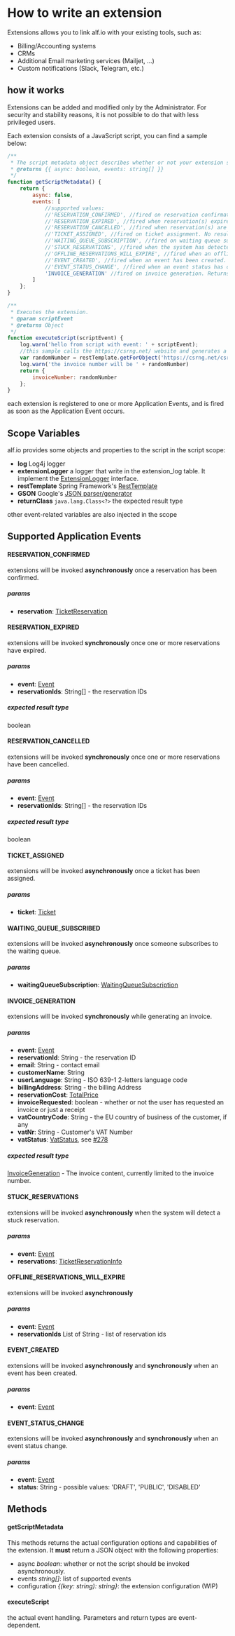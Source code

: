 # How to write an extension

Extensions allows you to link alf.io with your existing tools, such as:

* Billing/Accounting systems
* CRMs
* Additional Email marketing services (Mailjet, ...)
* Custom notifications (Slack, Telegram, etc.)

## how it works

Extensions can be added and modified only by the Administrator. 
For security and stability reasons, it is not possible to do that with less privileged users.

Each extension consists of a JavaScript script, you can find a sample below:

```javascript
/**
 * The script metadata object describes whether or not your extension should be invoked asynchronously, and which events it supports
 * @returns {{ async: boolean, events: string[] }}
 */
function getScriptMetadata() {
    return {
        async: false,
        events: [
            //supported values:
            //'RESERVATION_CONFIRMED', //fired on reservation confirmation. No results expected.
            //'RESERVATION_EXPIRED', //fired when reservation(s) expired
            //'RESERVATION_CANCELLED', //fired when reservation(s) are cancelled
            //'TICKET_ASSIGNED', //fired on ticket assignment. No results expected.
            //'WAITING_QUEUE_SUBSCRIPTION', //fired on waiting queue subscription. No results expected.
            //'STUCK_RESERVATIONS', //fired when the system has detected stuck reservations. No results expected.
            //'OFFLINE_RESERVATIONS_WILL_EXPIRE', //fired when an offline reservation will expire. No results expected.
            //'EVENT_CREATED', //fired when an event has been created. Return boolean for synchronous variant, no results expected for the asynchronous one.
            //'EVENT_STATUS_CHANGE', //fired when an event status has changed (normally, from DRAFT to PUBLIC). Return boolean for synchronous variant, no results expected for the asynchronous one.
            'INVOICE_GENERATION' //fired on invoice generation. Returns the invoice model.
        ]
    };
}

/**
 * Executes the extension.
 * @param scriptEvent
 * @returns Object
 */
function executeScript(scriptEvent) {
    log.warn('hello from script with event: ' + scriptEvent);
    //this sample calls the https://csrng.net/ website and generates a random invoice number
    var randomNumber = restTemplate.getForObject('https://csrng.net/csrng/csrng.php?min=0&max=100', Java.type('java.util.ArrayList').class)[0].random;
    log.warn('the invoice number will be ' + randomNumber)
    return {
        invoiceNumber: randomNumber
    };
}
```

each extension is registered to one or more Application Events, and is fired as soon as the Application Event occurs.

## Scope Variables

alf.io provides some objects and properties to the script in the script scope:

* **log** Log4j logger
* **extensionLogger** a logger that write in the extension_log table. It implement the [ExtensionLogger](https://github.com/alfio-event/alf.io/blob/master/src/main/java/alfio/extension/ExtensionLogger.java) interface.
* **restTemplate** Spring Framework's [RestTemplate](https://docs.spring.io/spring/docs/4.3.13.RELEASE/javadoc-api/org/springframework/web/client/RestTemplate.html)
* **GSON** Google's [JSON parser/generator](http://static.javadoc.io/com.google.code.gson/gson/2.8.2/com/google/gson/Gson.html)
* **returnClass** `java.lang.Class<?>` the expected result type

other event-related variables are also injected in the scope

## Supported Application Events

#### RESERVATION_CONFIRMED

extensions will be invoked **asynchronously** once a reservation has been confirmed.

##### params

* **reservation**: [TicketReservation](https://github.com/alfio-event/alf.io/blob/master/src/main/java/alfio/model/TicketReservation.java)


#### RESERVATION_EXPIRED

extensions will be invoked **synchronously** once one or more reservations have expired.

##### params
* **event**: [Event](https://github.com/alfio-event/alf.io/blob/master/src/main/java/alfio/model/Event.java)
* **reservationIds**: String[] - the reservation IDs

##### expected result type
boolean

#### RESERVATION_CANCELLED

extensions will be invoked **synchronously** once one or more reservations have been cancelled.

##### params
* **event**: [Event](https://github.com/alfio-event/alf.io/blob/master/src/main/java/alfio/model/Event.java)
* **reservationIds**: String[] - the reservation IDs

##### expected result type
boolean

#### TICKET_ASSIGNED

extensions will be invoked **asynchronously** once a ticket has been assigned.

##### params

* **ticket**: [Ticket](https://github.com/alfio-event/alf.io/blob/master/src/main/java/alfio/model/Ticket.java)

#### WAITING_QUEUE_SUBSCRIBED

extensions will be invoked **asynchronously** once someone subscribes to the waiting queue.

##### params

* **waitingQueueSubscription**: [WaitingQueueSubscription](https://github.com/alfio-event/alf.io/blob/master/src/main/java/alfio/model/WaitingQueueSubscription.java)

#### INVOICE_GENERATION

extensions will be invoked **synchronously** while generating an invoice.

##### params
* **event**: [Event](https://github.com/alfio-event/alf.io/blob/master/src/main/java/alfio/model/Event.java)
* **reservationId**: String - the reservation ID
* **email**: String - contact email
* **customerName**: String
* **userLanguage**: String - ISO 639-1 2-letters language code
* **billingAddress**: String - the billing Address
* **reservationCost**: [TotalPrice](https://github.com/alfio-event/alf.io/blob/master/src/main/java/alfio/model/TotalPrice.java) 
* **invoiceRequested**: boolean - whether or not the user has requested an invoice or just a receipt
* **vatCountryCode**: String - the EU country of business of the customer, if any
* **vatNr**: String - Customer's VAT Number
* **vatStatus**: [VatStatus](https://github.com/alfio-event/alf.io/blob/master/src/main/java/alfio/model/PriceContainer.java#L37), see [#278](https://github.com/alfio-event/alf.io/issues/278)

##### expected result type

[InvoiceGeneration](https://github.com/alfio-event/alf.io/blob/master/src/main/java/alfio/model/extension/InvoiceGeneration.java) - The invoice content, currently limited to the invoice number.


#### STUCK_RESERVATIONS

extensions will be invoked **asynchronously** when the system will detect a stuck reservation.

##### params
* **event**: [Event](https://github.com/alfio-event/alf.io/blob/master/src/main/java/alfio/model/Event.java)
* **reservations**: [TicketReservationInfo](https://github.com/alfio-event/alf.io/blob/master/src/main/java/alfio/model/TicketReservationInfo.java)

#### OFFLINE_RESERVATIONS_WILL_EXPIRE

extensions will be invoked **asynchronously**

##### params
* **event**: [Event](https://github.com/alfio-event/alf.io/blob/master/src/main/java/alfio/model/Event.java)
* **reservationIds** List of String - list of reservation ids

#### EVENT_CREATED

extensions will be invoked **asynchronously** and **synchronously** when an event has been created.

##### params
* **event**: [Event](https://github.com/alfio-event/alf.io/blob/master/src/main/java/alfio/model/Event.java)

#### EVENT_STATUS_CHANGE

extensions will be invoked **asynchronously** and **synchronously** when an event status change.

##### params
* **event**: [Event](https://github.com/alfio-event/alf.io/blob/master/src/main/java/alfio/model/Event.java)
* **status**: String - possible values: 'DRAFT', 'PUBLIC', 'DISABLED'

## Methods

#### getScriptMetadata

This methods returns the actual configuration options and capabilities of the extension.
It **must** return a JSON object with the following properties:

* async *boolean*: whether or not the script should be invoked asynchronously.
* events *string[]*: list of supported events
* configuration *{(key: string): string}*: the extension configuration (WIP)

#### executeScript

the actual event handling. Parameters and return types are event-dependent.